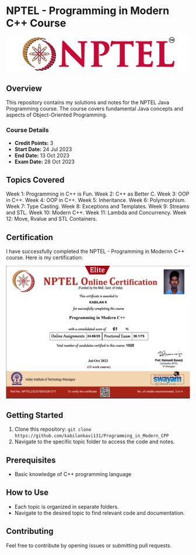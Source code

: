 # NPTEL - Programming in Modern C++ Course

[![NPTEL Logo](Images/logo.png)](https://www.nptel.ac.in/)

## Overview

This repository contains my solutions and notes for the NPTEL Java Programming course. The course covers fundamental Java concepts and aspects of Object-Oriented Programming.

### Course Details

- **Credit Points:** 3
- **Start Date:** 24 Jul 2023
- **End Date:** 13 Oct 2023
- **Exam Date:** 28 Oct 2023

## Topics Covered

Week 1: Programming in C++ is Fun.
Week 2: C++ as Better C.
Week 3: OOP in C++.
Week 4: OOP in C++.
Week 5: Inheritance.
Week 6: Polymorphism.
Week 7: Type Casting.
Week 8: Exceptions and Templates.
Week 9: Streams and STL.
Week 10: Modern C++.
Week 11: Lambda and Concurrency.
Week 12: Move, Rvalue and STL Containers.

## Certification

I have successfully completed the NPTEL - Programming in Modernn C++ course. Here is my certification:

[![NPTEL CPP Programming Certification](Images/certification.png)](https://archive.nptel.ac.in/noc/Ecertificate/?q=NPTEL23CS78S4338127120206777)

## Getting Started

1. Clone this repository: `git clone https://github.com/kabilankavi131/Programming_in_Modern_CPP`
2. Navigate to the specific topic folder to access the code and notes.

## Prerequisites

- Basic knowledge of C++ programming language

## How to Use

- Each topic is organized in separate folders.
- Navigate to the desired topic to find relevant code and documentation.

## Contributing

Feel free to contribute by opening issues or submitting pull requests.
